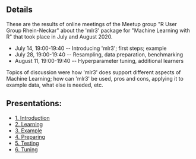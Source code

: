 ## Details

These are the results of online meetings of the Meetup group
"R User Group Rhein-Neckar" about the 'mlr3' package for "Machine
Learning with R" that took place in July and August 2020.

* July 14, 19:00-19:40 -- Introducing 'mlr3'; first steps; example
* July 28, 19:00-19:40 -- Resampling, data preparation, benchmarking
* August 11, 19:00-19:40 -- Hyperparameter tuning, additional learners

Topics of discussion were how 'mlr3' does support different aspects
of Machine Learning; how can 'mlr3' be used, pros and cons, applying
it to example data, what else is needed, etc.

## Presentations:

* [1. Introduction](http://htmlpreview.github.io/?https://github.com/hwborchers/mlr3examples/blob/master/1_Introduction.html)
* [2. Learning](http://htmlpreview.github.io/?https://github.com/hwborchers/mlr3examples/blob/master/2_Learning.html)
* [3. Example](http://htmlpreview.github.io/?https://github.com/hwborchers/mlr3examples/blob/master/3_Example.html)
* [4. Preparing](http://htmlpreview.github.io/?https://github.com/hwborchers/mlr3examples/blob/master/4_Preparing.html)
* [5. Testing](http://htmlpreview.github.io/?https://github.com/hwborchers/mlr3examples/blob/master/5_Testing.html)
* [6. Tuning](http://htmlpreview.github.io/?https://github.com/hwborchers/mlr3examples/blob/master/6_Tuning.html)
